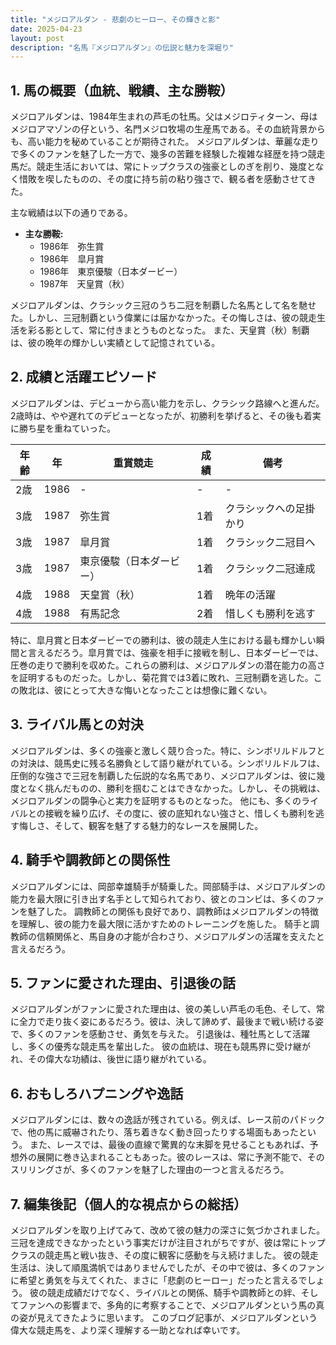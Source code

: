 ```yaml
---
title: "メジロアルダン - 悲劇のヒーロー、その輝きと影"
date: 2025-04-23
layout: post
description: "名馬『メジロアルダン』の伝説と魅力を深堀り"
---
```


## 1. 馬の概要（血統、戦績、主な勝鞍）

メジロアルダンは、1984年生まれの芦毛の牡馬。父はメジロティターン、母はメジロアマゾンの仔という、名門メジロ牧場の生産馬である。その血統背景からも、高い能力を秘めていることが期待された。  メジロアルダンは、華麗な走りで多くのファンを魅了した一方で、幾多の苦難を経験した複雑な経歴を持つ競走馬だ。競走生活においては、常にトップクラスの強豪としのぎを削り、幾度となく惜敗を喫したものの、その度に持ち前の粘り強さで、観る者を感動させてきた。

主な戦績は以下の通りである。

* **主な勝鞍:**
    * 1986年　弥生賞
    * 1986年　皐月賞
    * 1986年　東京優駿（日本ダービー）
    * 1987年　天皇賞（秋）

メジロアルダンは、クラシック三冠のうち二冠を制覇した名馬として名を馳せた。しかし、三冠制覇という偉業には届かなかった。その悔しさは、彼の競走生活を彩る影として、常に付きまとうものとなった。  また、天皇賞（秋）制覇は、彼の晩年の輝かしい実績として記憶されている。


## 2. 成績と活躍エピソード

メジロアルダンは、デビューから高い能力を示し、クラシック路線へと進んだ。2歳時は、やや遅れてのデビューとなったが、初勝利を挙げると、その後も着実に勝ち星を重ねていった。

| 年齢 | 年 | 重賞競走 | 成績 | 備考 |
|---|---|---|---|---|
| 2歳 | 1986 |  -  |  - |  - |
| 3歳 | 1987 | 弥生賞 | 1着 |  クラシックへの足掛かり |
| 3歳 | 1987 | 皐月賞 | 1着 |  クラシック二冠目へ |
| 3歳 | 1987 | 東京優駿（日本ダービー） | 1着 |  クラシック二冠達成 |
| 4歳 | 1988 | 天皇賞（秋） | 1着 |  晩年の活躍 |
| 4歳 | 1988 | 有馬記念 | 2着 |  惜しくも勝利を逃す |


特に、皐月賞と日本ダービーでの勝利は、彼の競走人生における最も輝かしい瞬間と言えるだろう。皐月賞では、強豪を相手に接戦を制し、日本ダービーでは、圧巻の走りで勝利を収めた。これらの勝利は、メジロアルダンの潜在能力の高さを証明するものだった。しかし、菊花賞では3着に敗れ、三冠制覇を逃した。この敗北は、彼にとって大きな悔いとなったことは想像に難くない。


## 3. ライバル馬との対決

メジロアルダンは、多くの強豪と激しく競り合った。特に、シンボリルドルフとの対決は、競馬史に残る名勝負として語り継がれている。シンボリルドルフは、圧倒的な強さで三冠を制覇した伝説的な名馬であり、メジロアルダンは、彼に幾度となく挑んだものの、勝利を掴むことはできなかった。しかし、その挑戦は、メジロアルダンの闘争心と実力を証明するものとなった。  他にも、多くのライバルとの接戦を繰り広げ、その度に、彼の底知れない強さと、惜しくも勝利を逃す悔しさ、そして、観客を魅了する魅力的なレースを展開した。


## 4. 騎手や調教師との関係性

メジロアルダンには、岡部幸雄騎手が騎乗した。岡部騎手は、メジロアルダンの能力を最大限に引き出す名手として知られており、彼とのコンビは、多くのファンを魅了した。  調教師との関係も良好であり、調教師はメジロアルダンの特徴を理解し、彼の能力を最大限に活かすためのトレーニングを施した。  騎手と調教師の信頼関係と、馬自身の才能が合わさり、メジロアルダンの活躍を支えたと言えるだろう。


## 5. ファンに愛された理由、引退後の話

メジロアルダンがファンに愛された理由は、彼の美しい芦毛の毛色、そして、常に全力で走り抜く姿にあるだろう。彼は、決して諦めず、最後まで戦い続ける姿で、多くのファンを感動させ、勇気を与えた。  引退後は、種牡馬として活躍し、多くの優秀な競走馬を輩出した。  彼の血統は、現在も競馬界に受け継がれ、その偉大な功績は、後世に語り継がれている。


## 6. おもしろハプニングや逸話

メジロアルダンには、数々の逸話が残されている。例えば、レース前のパドックで、他の馬に威嚇されたり、落ち着きなく動き回ったりする場面もあったという。  また、レースでは、最後の直線で驚異的な末脚を見せることもあれば、予想外の展開に巻き込まれることもあった。彼のレースは、常に予測不能で、そのスリリングさが、多くのファンを魅了した理由の一つと言えるだろう。


## 7. 編集後記（個人的な視点からの総括）

メジロアルダンを取り上げてみて、改めて彼の魅力の深さに気づかされました。三冠を達成できなかったという事実だけが注目されがちですが、彼は常にトップクラスの競走馬と戦い抜き、その度に観客に感動を与え続けました。  彼の競走生活は、決して順風満帆ではありませんでしたが、その中で彼は、多くのファンに希望と勇気を与えてくれた、まさに「悲劇のヒーロー」だったと言えるでしょう。  彼の競走成績だけでなく、ライバルとの関係、騎手や調教師との絆、そしてファンへの影響まで、多角的に考察することで、メジロアルダンという馬の真の姿が見えてきたように思います。  このブログ記事が、メジロアルダンという偉大な競走馬を、より深く理解する一助となれば幸いです。
